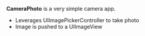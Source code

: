 **CameraPhoto** is a very simple camera app. 

- Leverages UIImagePickerController to take photo
- Image is pushed to a UIImageView 

 
